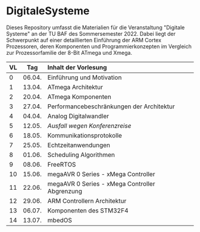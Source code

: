 # DigitaleSysteme

Dieses Repository umfasst die Materialien für die Veranstaltung "Digitale
Systeme" an der TU BAF des Sommersemester 2022. Dabei liegt der Schwerpunkt
auf einer detaillierten Einführung der ARM Cortex Prozessoren, deren Komponenten
und Programmierkonzepten im Vergleich zur Prozessorfamilie der 8-Bit ATmega und Xmega.

| VL  | Tag    | Inhalt der Vorlesung                           |
| --- | ------ |:---------------------------------------------- |
| 0   | 06.04. | Einführung und Motivation                      |
| 1   | 13.04. | ATmega Architektur                             |
| 2   | 20.04. | ATmega Komponenten                             |
| 3   | 27.04. | Performancebeschränkungen der Architektur      |
| 4   | 04.04. | Analog Digitalwandler                          |
| 5   | 12.05. | _Ausfall wegen Konferenzreise_                 |
| 6   | 18.05. | Kommunikationsprotokolle                       |
| 7   | 25.05. | Echtzeitanwendungen                            |
| 8   | 01.06. | Scheduling Algorithmen                         |
| 9   | 08.06. | FreeRTOS                                       |
| 10  | 15.06. | megaAVR 0 Series - xMega Controller            |
| 11  | 22.06. | megaAVR 0 Series - xMega Controller Abgrenzung |
| 12  | 29.06. | ARM Controllern Architektur                    |
| 13  | 06.07. | Komponenten des STM32F4                        |
| 14  | 13.07. | mbedOS                                         |
